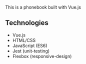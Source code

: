 This is a phonebook built with Vue.js

## Technologies
- Vue.js
- HTML/CSS
- JavaScript (ES6)
- Jest (unit-testing)
- Flexbox (responsive-design)
